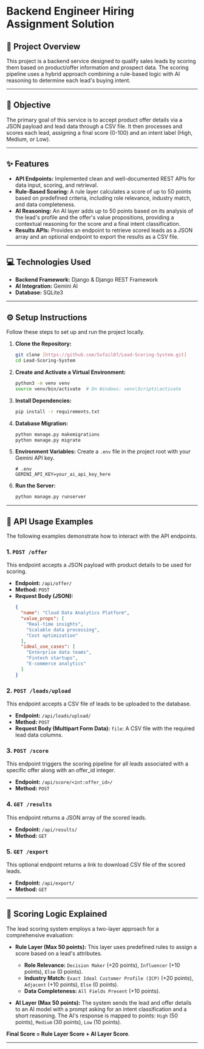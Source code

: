 # Backend Engineer Hiring Assignment Solution

## 🚀 Project Overview

This project is a backend service designed to qualify sales leads by scoring them based on product/offer information and prospect data. The scoring pipeline uses a hybrid approach combining a rule-based logic with AI reasoning to determine each lead's buying intent.

---

## 🎯 Objective

The primary goal of this service is to accept product offer details via a JSON payload and lead data through a CSV file. It then processes and scores each lead, assigning a final score (0-100) and an intent label (High, Medium, or Low).

---

## ✨ Features

* **API Endpoints:** Implemented clean and well-documented REST APIs for data input, scoring, and retrieval.
* **Rule-Based Scoring:** A rule layer calculates a score of up to 50 points based on predefined criteria, including role relevance, industry match, and data completeness.
* **AI Reasoning:** An AI layer adds up to 50 points based on its analysis of the lead's profile and the offer's value propositions, providing a contextual reasoning for the score and a final intent classification.
* **Results APIs:** Provides an endpoint to retrieve scored leads as a JSON array and an optional endpoint to export the results as a CSV file.

---

## 💻 Technologies Used

* **Backend Framework:** Django & Django REST Framework
* **AI Integration:** Gemini AI
* **Database:** SQLite3 

---

## ⚙️ Setup Instructions

Follow these steps to set up and run the project locally.

1.  **Clone the Repository:**
    ```bash
    git clone [https://github.com/Sufail07/Lead-Scoring-System.git]
    cd Lead-Scoring-System
    ```
2.  **Create and Activate a Virtual Environment:**
    ```bash
    python3 -m venv venv
    source venv/bin/activate  # On Windows: venv\Scripts\activate
    ```
3.  **Install Dependencies:**
    ```bash
    pip install -r requirements.txt
    ```
4.  **Database Migration:**
    ```bash
    python manage.py makemigrations
    python manage.py migrate
    ```
5.  **Environment Variables:** Create a `.env` file in the project root with your Gemini API key.
    ```
    # .env
    GEMINI_API_KEY=your_ai_api_key_here
    ```
6.  **Run the Server:**
    ```bash
    python manage.py runserver
    ```

---

## 🔗 API Usage Examples

The following examples demonstrate how to interact with the API endpoints.

### **1. `POST /offer`**

This endpoint accepts a JSON payload with product details to be used for scoring.

* **Endpoint:** `/api/offer/`
* **Method:** `POST`
* **Request Body (JSON):**
    ```json
    {
      "name": "Cloud Data Analytics Platform",
      "value_props": [
        "Real-time insights",
        "Scalable data processing",
        "Cost optimization"
      ],
      "ideal_use_cases": [
        "Enterprise data teams",
        "Fintech startups",
        "E-commerce analytics"
      ]
    }
    ```

### **2. `POST /leads/upload`**

This endpoint accepts a CSV file of leads to be uploaded to the database.

* **Endpoint:** `/api/leads/upload/`
* **Method:** `POST`
* **Request Body (Multipart Form Data):**
    `file`: A CSV file with the required lead data columns.

### **3. `POST /score`**

This endpoint triggers the scoring pipeline for all leads associated with a specific offer along with an offer_id integer.

* **Endpoint:** `/api/score/<int:offer_id>/`
* **Method:** `POST`

### **4. `GET /results`**

This endpoint returns a JSON array of the scored leads.

* **Endpoint:** `/api/results/`
* **Method:** `GET`

### **5. `GET /export`**

This optional endpoint returns a link to download CSV file of the scored leads.

* **Endpoint:** `/api/export/`
* **Method:** `GET`

---

## 🧠 Scoring Logic Explained

The lead scoring system employs a two-layer approach for a comprehensive evaluation:

* **Rule Layer (Max 50 points):** This layer uses predefined rules to assign a score based on a lead's attributes.
    * **Role Relevance:** `Decision Maker` (+20 points), `Influencer` (+10 points), `Else` (0 points).
    * **Industry Match:** `Exact Ideal Customer Profile (ICP)` (+20 points), `Adjacent` (+10 points), `Else` (0 points).
    * **Data Completeness:** `All Fields Present` (+10 points).

* **AI Layer (Max 50 points):** The system sends the lead and offer details to an AI model with a prompt asking for an intent classification and a short reasoning. The AI's response is mapped to points: `High` (50 points), `Medium` (30 points), `Low` (10 points).

**Final Score = Rule Layer Score + AI Layer Score**.

---
